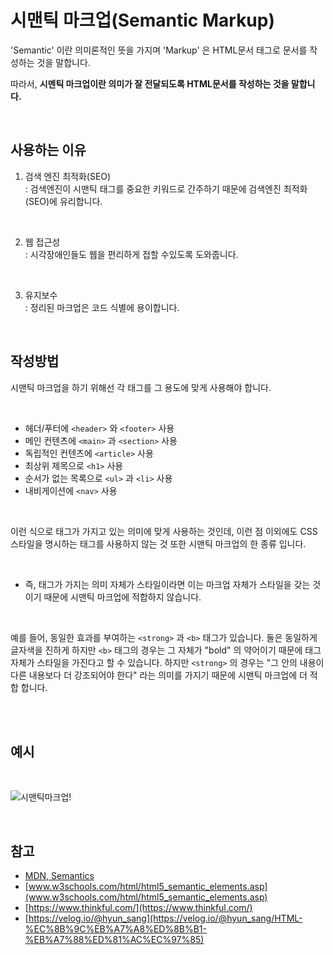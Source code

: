 # 시맨틱 마크업(Semantic Markup)

'Semantic' 이란 의미론적인 뜻을 가지며 'Markup' 은 HTML문서 태그로 문서를 작성하는 것을 말합니다.
<br>

따라서, __시멘틱 마크업이란 의미가 잘 전달되도록 HTML문서를 작성하는 것을 말합니다.__

<br>

## 사용하는 이유
1. 검색 엔진 최적화(SEO) <br>
: 검색엔진이 시맨틱 태그를 중요한 키워드로 간주하기 때문에 검색엔진 최적화(SEO)에 유리합니다.
<br>

2. 웹 접근성 <br>
: 시각장애인들도 웹을 편리하게 접할 수있도록 도와줍니다.
<br>

3. 유지보수 <br>
: 정리된 마크업은 코드 식별에 용이합니다.

<br>


## 작성방법

시맨틱 마크업을 하기 위해선 각 태그를 그 용도에 맞게 사용해야 합니다.

<br>

- 헤더/푸터에 `<header>` 와 `<footer>` 사용
- 메인 컨텐츠에 `<main>` 과 `<section>` 사용
- 독립적인 컨텐츠에 `<article>` 사용
- 최상위 제목으로 `<h1>` 사용
- 순서가 없는 목록으로 `<ul>` 과 `<li>` 사용
- 내비게이션에 `<nav>` 사용

<br>

이런 식으로 태그가 가지고 있는 의미에 맞게 사용하는 것인데, 이런 점 이외에도 CSS 스타일을 명시하는 태그를 사용하지 않는 것 또한 시맨틱 마크업의 한 종류 입니다.

<br>

-  즉, 태그가 가지는 의미 자체가 스타일이라면 이는 마크업 자체가 스타일을 갖는 것이기 때문에 시맨틱 마크업에 적합하지 않습니다.

<br>

예를 들어, 동일한 효과를 부여하는 `<strong>` 과 `<b>` 태그가 있습니다. 둘은 동일하게 글자색을 진하게 하지만 `<b>` 태그의 경우는 그 자체가 "bold" 의 약어이기 때문에 태그 자체가 스타일을 가진다고 할 수 있습니다. 하지만 `<strong>` 의 경우는 "그 안의 내용이 다른 내용보다 더 강조되어야 한다" 라는 의미를 가지기 때문에 시맨틱 마크업에 더 적합 합니다.

<br>
<br>

## 예시 
<br>

![시맨틱마크업!](https://user-images.githubusercontent.com/87301268/157240759-6c79e8eb-776b-463b-9d7f-f3668b58e68b.jpg)


<br>

## 참고
- [MDN, Semantics](https://developer.mozilla.org/ko/docs/Glossary/Semantics)
- [www.w3schools.com/html/html5_semantic_elements.asp](www.w3schools.com/html/html5_semantic_elements.asp)
- [https://www.thinkful.com/](https://www.thinkful.com/)
- [https://velog.io/@hyun_sang](https://velog.io/@hyun_sang/HTML-%EC%8B%9C%EB%A7%A8%ED%8B%B1-%EB%A7%88%ED%81%AC%EC%97%85)
